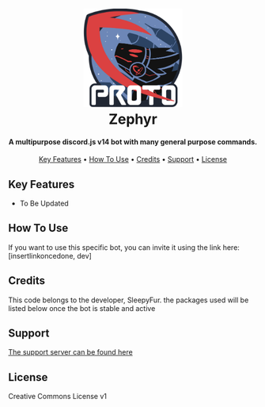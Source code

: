 
<h1 align="center">
  <br>
  <img src="https://github.com/SleepyFur/SleepyFur.GitHub.io/blob/main/assets/logo.png" alt="Proot" width="200">
  <br>
  Zephyr
  <br>
</h1>

<h4 align="center">A multipurpose discord.js v14 bot with many general purpose commands</a>.</h4>

<p align="center">
  <a href="#key-features">Key Features</a> •
  <a href="#how-to-use">How To Use</a> •
  <a href="#credits">Credits</a> •
  <a href="#support">Support</a> •
  <a href="#license">License</a>
</p>

## Key Features

* To Be Updated

## How To Use

If you want to use this specific bot, you can invite it using the link here: [insertlinkoncedone, dev]

## Credits

This code belongs to the developer, SleepyFur. the packages used will be listed below once the bot is stable and active

## Support

<a href="https://discord.gg/SxW6UJ95qM">The support server can be found here</a>

## License

Creative Commons License v1
